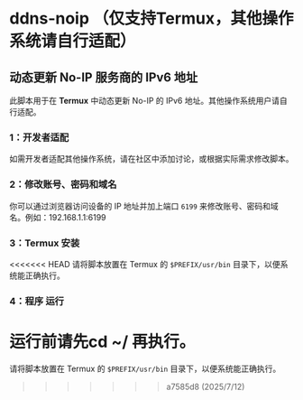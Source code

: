 # ddns-noip （仅支持Termux，其他操作系统请自行适配）

## 动态更新 No-IP 服务商的 IPv6 地址

此脚本用于在 **Termux** 中动态更新 No-IP 的 IPv6 地址。其他操作系统用户请自行适配。

### 1：开发者适配
如需开发者适配其他操作系统，请在社区中添加讨论，或根据实际需求修改脚本。

### 2：修改账号、密码和域名
你可以通过浏览器访问设备的 IP 地址并加上端口 `6199` 来修改账号、密码和域名。例如：192.168.1.1:6199

### 3：Termux 安装
<<<<<<< HEAD
请将脚本放置在 Termux 的 `$PREFIX/usr/bin` 目录下，以便系统能正确执行。

### 4：程序 运行
运行前请先cd ~/ 再执行。
=======
请将脚本放置在 Termux 的 `$PREFIX/usr/bin` 目录下，以便系统能正确执行。
>>>>>>> a7585d8 (2025/7/12)
